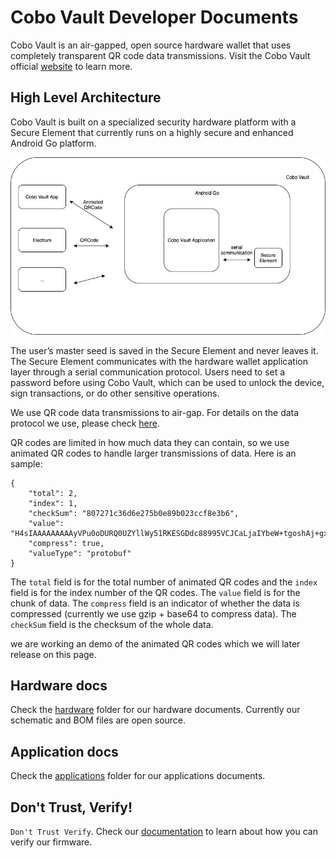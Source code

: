 # Cobo Vault Developer Documents

Cobo Vault is an air-gapped, open source hardware wallet that uses completely transparent QR code data transmissions. Visit the Cobo Vault official [website](https://cobo.com/hardware-wallet/cobo-vault) to learn more.

## High Level Architecture
Cobo Vault is built on a specialized security hardware platform with a Secure Element that currently runs on a highly secure and enhanced Android Go platform.

![Cobo Vault Hight Level Architecture](./vault.jpg)

The user’s master seed is saved in the Secure Element and never leaves it. The Secure Element communicates with the hardware wallet application layer through a serial communication protocol. Users need to set a password before using Cobo Vault, which can be used to unlock the device, sign transactions, or do other sensitive operations.

We use QR code data transmissions to air-gap. For details on the data protocol we use, please check [here](https://github.com/CoboVault/crypto-coin-message-protocol).

QR codes are limited in how much data they can contain, so we use animated QR codes to handle larger transmissions of data. Here is an sample:

```
{
    "total": 2,
    "index": 1,
    "checkSum": "807271c36d6e275b0e89b023ccf8e3b6",
    "value": "H4sIAAAAAAAAAyVPu0oDURQ0UZYllWy51RKESGDdc88995VCJCaLjaIYbeW+tgoshAj+gxZ+gP6Dlb9h5f94F4eBmWaGmXxclJe966tH+7zdV3e7yz7E6nbX73vfb8uPcT4uLkghC+gUi2iRGx6EDjqQ4x2TTnsK1kt0gBC0AgHEQURhrTLo0QkTp7+jyeF6c1WcOB+pSx21IIM1yWhqG5mpSShuu4jSMCyPrxuiWSNh1gxssPr6/vl8PTstFm+jyRxe1sSApQQJF4WUWrfE2xZWJtISl1yvrW6VRl1kDAaUk38dMM0YlxpgfgDZ4jzPiqOH+9WmzNO8p8FNU3/6w1Rn0kuMUSC3iCATjSFhlGc8aM6iV9X7zR9wPHYkQAEAAA==",
    "compress": true,
    "valueType": "protobuf"
}
```

The `total` field is for the total number of animated QR codes and the `index` field is for the index number of the QR codes. The `value` field is for the chunk of data. The `compress` field is an indicator of whether the data is compressed (currently we use gzip + base64 to compress data). The `checkSum` field is the checksum of the whole data.

we are working an demo of the animated QR codes which we will later release on this page.


## Hardware docs
Check the [hardware](https://github.com/CoboVault/cobo-vault-docs/tree/master/hardware) folder for our hardware documents. Currently our schematic and BOM files are open source.

## Application docs
Check the [applications](https://github.com/CoboVault/cobo-vault-docs/tree/master/application) folder for our applications documents.

## Don't Trust, Verify!
`Don't Trust Verify`. Check our [documentation](./application/Cobo_Vault_Application_Update_Package_Verification.md) to learn about how you can verify our firmware.
